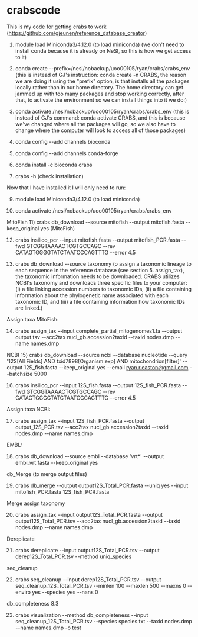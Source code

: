 # crabscode  
This is my code for getting crabs to work (https://github.com/gjeunen/reference_database_creator)  
1) module load Miniconda3/4.12.0 (to load miniconda) 
(we don't need to install conda because it is already on NeSI, so this is how we get access to it)  

2) conda create --prefix=/nesi/nobackup/uoo00105/ryan/crabs/crabs_env  
(this is instead of GJ's instruction: conda create -n CRABS, the reason we are doing it using the "prefix" option, is that installs all the packages locally rather than in our home directory. The home directory can get jammed up with too many packages and stop working correctly, after that, to activate the environment so we can install things into it we do:)

3) conda activate /nesi/nobackup/uoo00105/ryan/crabs/crabs_env
(this is instead of GJ's command: conda activate CRABS, and this is because we've changed where all the packages will go, so we also have to change where the computer will look to access all of those packages)

4) conda config --add channels bioconda  
5) conda config --add channels conda-forge  
6) conda install -c bioconda crabs  
7) crabs -h (check installation)  

Now that I have installed it I will only need to run:  

9) module load Miniconda3/4.12.0 (to load miniconda)  

10) conda activate /nesi/nobackup/uoo00105/ryan/crabs/crabs_env  

MitoFish
11) crabs db_download --source mitofish --output mitofish.fasta --keep_original yes (MitoFish)

12) crabs insilico_pcr --input mitofish.fasta --output mitofish_PCR.fasta --fwd GTCGGTAAAACTCGTGCCAGC --rev CATAGTGGGGTATCTAATCCCAGTTTG --error 4.5

13) crabs db_download --source taxonomy (o assign a taxonomic lineage to each sequence in the reference database (see section 5. assign_tax), the taxonomic information needs to be downloaded. CRABS utilizes NCBI's taxonomy and downloads three specific files to your computer: (i) a file linking accession numbers to taxonomic IDs, (ii) a file containing information about the phylogenetic name associated with each taxonomic ID, and (iii) a file containing information how taxonomic IDs are linked.)

Assign taxa MitoFish:

14) crabs assign_tax --input complete_partial_mitogenomes1.fa --output output.tsv --acc2tax nucl_gb.accession2taxid --taxid nodes.dmp --name names.dmp

NCBI
15) crabs db_download --source ncbi --database nucleotide --query '12S[All Fields] AND txid7898[Organism:exp] AND mitochondrion[filter]' --output 12S_fish.fasta --keep_original yes --email ryan.r.easton@gmail.com --batchsize 5000

16) crabs insilico_pcr --input 12S_fish.fasta --output 12S_fish_PCR.fasta --fwd GTCGGTAAAACTCGTGCCAGC --rev CATAGTGGGGTATCTAATCCCAGTTTG --error 4.5

Assign taxa NCBI:

17) crabs assign_tax --input 12S_fish_PCR.fasta --output output_12S_PCR.tsv --acc2tax nucl_gb.accession2taxid --taxid nodes.dmp --name names.dmp

EMBL:

18) crabs db_download --source embl --database 'vrt*' --output embl_vrt.fasta --keep_original yes

db_Merge (to merge output files)

19) crabs db_merge --output output12S_Total_PCR.fasta --uniq yes --input mitofish_PCR.fasta 12S_fish_PCR.fasta 

Merge assign taxonomy

20) crabs assign_tax --input output12S_Total_PCR.fasta --output output12S_Total_PCR.tsv --acc2tax nucl_gb.accession2taxid --taxid nodes.dmp --name names.dmp 

Dereplicate

21) crabs dereplicate --input output12S_Total_PCR.tsv --output derep12S_Total_PCR.tsv --method uniq_species

seq_cleanup

22) crabs seq_cleanup --input derep12S_Total_PCR.tsv --output seq_cleanup_12S_Total_PCR.tsv --minlen 100 --maxlen 500 --maxns 0 --enviro yes --species yes --nans 0

db_completeness
8.3

23) crabs visualization --method db_completeness --input seq_cleanup_12S_Total_PCR.tsv --species species.txt --taxid nodes.dmp --name names.dmp -o test
